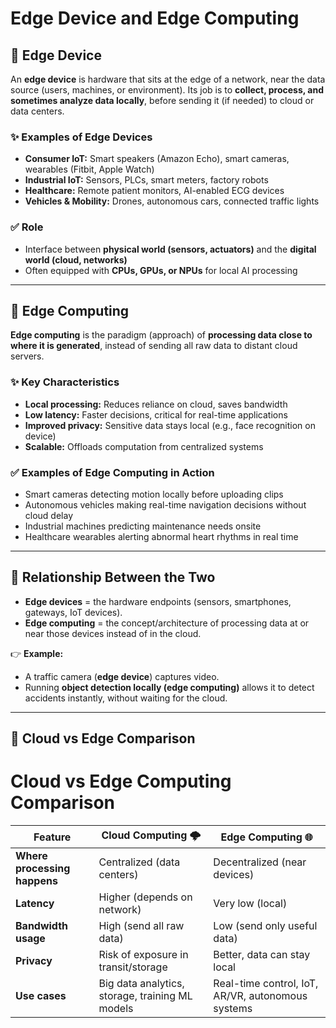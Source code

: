 # Edge Device and Edge Computing

## 🔹 Edge Device

An **edge device** is hardware that sits at the edge of a network, near
the data source (users, machines, or environment). Its job is to
**collect, process, and sometimes analyze data locally**, before sending
it (if needed) to cloud or data centers.

### ✨ Examples of Edge Devices

-   **Consumer IoT:** Smart speakers (Amazon Echo), smart cameras,
    wearables (Fitbit, Apple Watch)
-   **Industrial IoT:** Sensors, PLCs, smart meters, factory robots
-   **Healthcare:** Remote patient monitors, AI-enabled ECG devices
-   **Vehicles & Mobility:** Drones, autonomous cars, connected traffic
    lights

### ✅ Role

-   Interface between **physical world (sensors, actuators)** and the
    **digital world (cloud, networks)**
-   Often equipped with **CPUs, GPUs, or NPUs** for local AI processing

------------------------------------------------------------------------

## 🔹 Edge Computing

**Edge computing** is the paradigm (approach) of **processing data close
to where it is generated**, instead of sending all raw data to distant
cloud servers.

### ✨ Key Characteristics

-   **Local processing:** Reduces reliance on cloud, saves bandwidth
-   **Low latency:** Faster decisions, critical for real-time
    applications
-   **Improved privacy:** Sensitive data stays local (e.g., face
    recognition on device)
-   **Scalable:** Offloads computation from centralized systems

### ✅ Examples of Edge Computing in Action

-   Smart cameras detecting motion locally before uploading clips
-   Autonomous vehicles making real-time navigation decisions without
    cloud delay
-   Industrial machines predicting maintenance needs onsite
-   Healthcare wearables alerting abnormal heart rhythms in real time

------------------------------------------------------------------------

## 🔹 Relationship Between the Two

-   **Edge devices** = the hardware endpoints (sensors, smartphones,
    gateways, IoT devices).
-   **Edge computing** = the concept/architecture of processing data at
    or near those devices instead of in the cloud.

👉 **Example:**
- A traffic camera (**edge device**) captures video.
- Running **object detection locally (edge computing)** allows it to
detect accidents instantly, without waiting for the cloud.

------------------------------------------------------------------------

## 🔹 Cloud vs Edge Comparison
# Cloud vs Edge Computing Comparison

| Feature                  | Cloud Computing 🌩️                       | Edge Computing 🌐                         |
|--------------------------|-------------------------------------------|-------------------------------------------|
| **Where processing happens** | Centralized (data centers)                | Decentralized (near devices)              |
| **Latency**              | Higher (depends on network)               | Very low (local)                          |
| **Bandwidth usage**      | High (send all raw data)                  | Low (send only useful data)               |
| **Privacy**              | Risk of exposure in transit/storage       | Better, data can stay local               |
| **Use cases**            | Big data analytics, storage, training ML models | Real-time control, IoT, AR/VR, autonomous systems |

